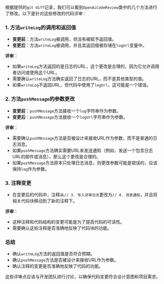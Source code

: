 根据提供的`git diff`记录，我们可以看到`OpenAiCodeReview`类中的几个方法进行了修改。以下是针对这些修改的代码评审：

### 1. 方法`writeLog`的调用和返回值
- **变更前**：方法`writeLog`被调用，但没有被赋予返回值。
- **变更后**：方法`writeLog`被调用，并且其返回值被存储在`logUrl`变量中。

**评审**：
- 如果`writeLog`方法返回的是日志的URL，这个更改是合理的，因为它允许调用者访问或使用这个URL。
- 需要确认`writeLog`方法确实返回了日志的URL，而不是其他类型的值。
- 如果`writeLog`不返回URL，但代码中使用了`logUrl`，这可能是一个错误。

### 2. 方法`pushMessage`的参数更改
- **变更前**：`pushMessage`方法接收一个`log`字符串作为参数。
- **变更后**：`pushMessage`方法接收一个`logUrl`字符串作为参数。

**评审**：
- 需要确认`pushMessage`方法是否被设计来接收URL作为参数，而不是普通的日志消息。
- 如果`pushMessage`方法确实需要URL来发送通知（例如，发送一个包含日志URL的邮件或消息），那么这个更改是合理的。
- 如果`pushMessage`方法原本只处理日志消息，则更改参数可能是错误的，应该保持`log`作为参数。

### 3. 注释变更
- 在变更后的代码中，注释从`// 3. 写入评审日志`更改为`// 4. 消息通知`，并且将相关代码块移动到了新的注释下。

**评审**：
- 这种注释和代码结构的变更可能是为了提高代码的可读性。
- 需要确认这些注释是否准确地反映了代码块的功能。

### 总结
- 确认`writeLog`方法的返回值是否符合预期。
- 确认`pushMessage`方法是否被设计来接收URL作为参数。
- 确认注释的变更是否准确地反映了代码的功能。

这些评审点应该与开发团队进行讨论，以确保代码变更符合设计意图和项目需求。